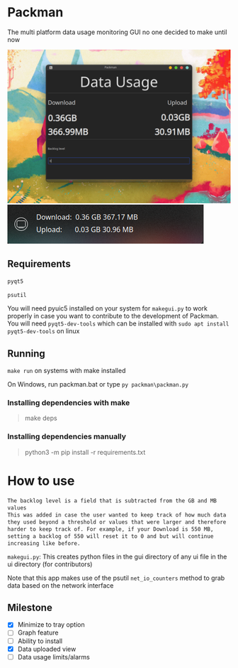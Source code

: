 # Packman
The multi platform data usage monitoring GUI no one decided to make until now 

![preview1](images/preview.png)
![tray](images/tray.png)

## Requirements
`pyqt5`

`psutil` 

You will need pyuic5 installed on your system for `makegui.py` to work properly in case you want to contribute to the 
development of Packman. You will need `pyqt5-dev-tools` which can be installed with `sudo apt install pyqt5-dev-tools` on linux

## Running
`make run` on systems with make installed

On Windows, run packman.bat or type `py packman\packman.py`

### Installing dependencies with make 
>make deps

### Installing dependencies manually
>python3 -m pip install -r requirements.txt

# How to use
```
The backlog level is a field that is subtracted from the GB and MB values
This was added in case the user wanted to keep track of how much data they used beyond a threshold or values that were larger and therefore harder to keep track of. For example, if your Download is 550 MB, setting a backlog of 550 will reset it to 0 and but will continue increasing like before.
```
`makegui.py`: This creates python files in the gui directory of any ui file in the ui directory (for contributors)

Note that this app makes use of the psutil `net_io_counters` method to grab data based on the network interface 

## Milestone
- [x] Minimize to tray option
- [ ] Graph feature
- [ ] Ability to install
- [x] Data uploaded view
- [ ] Data usage limits/alarms
